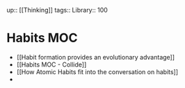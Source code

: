 up::  [[Thinking]]
tags:: 
Library:: 100

# Habits MOC

- [[Habit formation provides an evolutionary advantage]]
- [[Habits MOC - Collide]]
- [[How Atomic Habits fit into the conversation on habits]]
- 